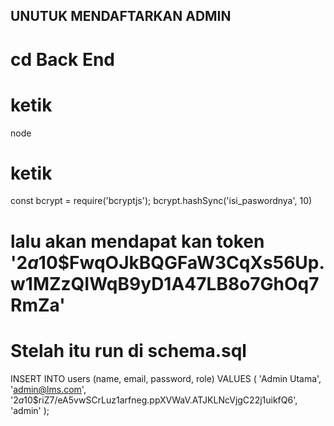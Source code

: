 ## UNUTUK MENDAFTARKAN ADMIN

# cd Back End

# ketik

node

# ketik

const bcrypt = require('bcryptjs'); bcrypt.hashSync('isi_paswordnya', 10)

# lalu akan mendapat kan token '$2a$10$FwqOJkBQGFaW3CqXs56Up.w1MZzQIWqB9yD1A47LB8o7GhOq7RmZa'

# Stelah itu run di schema.sql

INSERT INTO users (name, email, password, role)
VALUES (
'Admin Utama',
'admin@lms.com',
'$2a$10$riZ7/eA5vwSCrLuz1arfneg.ppXVWaV.ATJKLNcVjgC22j1uikfQ6',
'admin'
);
